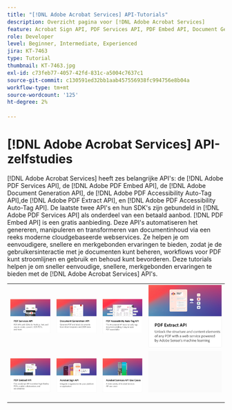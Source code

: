 ```yaml
---
title: "[!DNL Adobe Acrobat Services] API-Tutorials"
description: Overzicht pagina voor [!DNL Adobe Acrobat Services]
feature: Acrobat Sign API, PDF Services API, PDF Embed API, Document Generation API
role: Developer
level: Beginner, Intermediate, Experienced
jira: KT-7463
type: Tutorial
thumbnail: KT-7463.jpg
exl-id: c73feb77-4057-42fd-831c-a5004c7637c1
source-git-commit: c130591ed32bb1aab457556938fc994756e8b04a
workflow-type: tm+mt
source-wordcount: '125'
ht-degree: 2%

---
```


# [!DNL Adobe Acrobat Services] API-zelfstudies

[!DNL Adobe Acrobat Services] heeft zes belangrijke API&#39;s: de [!DNL Adobe PDF Services API], de [!DNL Adobe PDF Embed API], de [!DNL Adobe Document Generation API], de [!DNL Adobe PDF Accessibility Auto-Tag API],de [!DNL Adobe PDF Extract API], en [!DNL Adobe PDF Accessibility Auto-Tag API]. De laatste twee API&#39;s en hun SDK&#39;s zijn gebundeld in [!DNL Adobe PDF Services API] als onderdeel van een betaald aanbod. [!DNL PDF Embed API] is een gratis aanbieding. Deze API&#39;s automatiseren het genereren, manipuleren en transformeren van documentinhoud via een reeks moderne cloudgebaseerde webservices. Ze helpen je om eenvoudigere, snellere en merkgebonden ervaringen te bieden, zodat je de gebruikersinteractie met je documenten kunt beheren, workflows voor PDF kunt stroomlijnen en gebruik en behoud kunt bevorderen. Deze tutorials helpen je om sneller eenvoudige, snellere, merkgebonden ervaringen te bieden met de [!DNL Adobe Acrobat Services] API&#39;s.

<table style="table-layout:fixed">
<tr>
 <td>
   <a href="pdfservices/overview-pdfservices.md">
      <img alt="PDF Services API" src="assets/pdfservicescard.png" />
   </a>
  </td>
  <td>
   <a href="docgen/overview-docgen.md">
      <img alt="API voor documentgeneratie" src="assets/docgencard.png" />
   </a>
  </td>
  <td>
   <a href="pdfaccessibility/overview-accessibility.md">
      <img alt="API voor automatische tag van PDF-toegankelijkheid" src="assets/PDFAccessibility.png" />
   </a>
  </td>
  <td>
   <a href="pdfextract/overview-extract.md">
      <img alt="PDF Extract-API" src="assets/pdfextractcard.png" />
   </a>
  </td>
</tr>
<tr>
  <td>
   <a href="pdfembed/overview-embed.md">
      <img alt="Aan de slag met Adobe PDF Tools API en Java" src="assets/pdfembedcard.png" />
   </a>
  </td>
 <td>
   <a href="acrobatsign/overview-sign.md">
      <img alt="Acrobat Sign- API" src="assets/acrobatsigncard.png" />
   </a>
  </td>
 <td>
   <a href="usecases/overview-usecases.md">
      <img alt="[!DNL Adobe Acrobat Services] API-gebruiksvoorbeelden" src="assets/usecasescard.png" />
   </a>
  </td>
  <td>
    <img alt="Spacer" src="assets/GrayBanner_Placeholder.png" />
    <div>
    <br>
  </td>
</tr>
</table>
